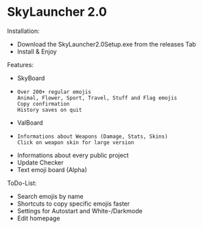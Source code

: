 <h1>SkyLauncher 2.0</h1>
Installation: 

- Download the SkyLauncher2.0Setup.exe from the releases Tab
- Install & Enjoy


Features:
- SkyBoard
-     Over 200+ regular emojis
      Animal, Flower, Sport, Travel, Stuff and Flag emojis
      Copy confirmation
      History saves on quit
- ValBoard
-     Informations about Weapons (Damage, Stats, Skins)
      Click on weapon skin for large version
- Informations about every public project
- Update Checker
- Text emoji board (Alpha)


ToDo-List:
- Search emojis by name
- Shortcuts to copy specific emojis faster
- Settings for Autostart and White-/Darkmode
- Edit homepage
